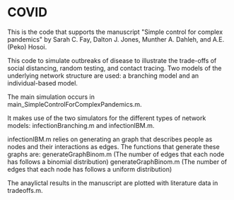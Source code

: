 # COVID
This is the code that supports the manuscript "Simple control for complex pandemics" by Sarah C. Fay, Dalton J. Jones, Munther A. Dahleh, and A.E. (Peko) Hosoi.

This code to simulate outbreaks of disease to illustrate the trade-offs of social distancing, random testing, and contact tracing. 
Two models of the underlying network structure are used: a branching model and an individual-based model.

The main simulation occurs in main_SimpleControlForComplexPandemics.m.

It makes use of the two simulators for the different types of network models: infectionBranching.m and infectionIBM.m.

infectionIBM.m relies on generating an graph that describes people as nodes and their interactions as edges. The functions that generate these graphs are:
  generateGraphBinom.m  (The number of edges that each node has follows a binomial distribution)
  generateGraphBinom.m  (The number of edges that each node has follows a uniform distribution)
  
The anaylictal results in the manuscript are plotted with literature data in tradeoffs.m.
